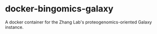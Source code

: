 # docker-bingomics-galaxy
A docker container for the Zhang Lab's proteogenomics-oriented Galaxy instance.
